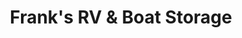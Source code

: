 ---
title: "Frank's RV & Boat Storage"
url: /georgetown/franks-rv-and-boat-storage/
shop: storage rental
---
